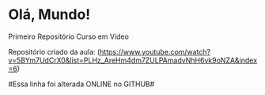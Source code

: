 # Olá, Mundo!
 Primeiro Repositório Curso em Video

Repositório criado da aula: (https://www.youtube.com/watch?v=5BYm7UdCrX0&list=PLHz_AreHm4dm7ZULPAmadvNhH6vk9oNZA&index=6)

#Essa linha foi alterada ONLINE no GITHUB#
